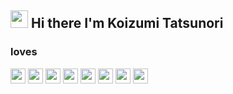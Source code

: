 ## <img src="https://media.giphy.com/media/hvRJCLFzcasrR4ia7z/giphy.gif" width="28"> Hi there I'm Koizumi Tatsunori

### loves

<img src="https://img.shields.io/badge/TypeScript-gray.svg?logo=TypeScript" height="24"> <img src="https://img.shields.io/badge/JavaScript-gray.svg?logo=JavaScript" height="24"> <img src="https://img.shields.io/badge/HTML-gray.svg?logo=html5" height="24"> <img src="https://img.shields.io/badge/CSS-gray.svg?logo=css3" height="24"> <img src="https://img.shields.io/badge/React-gray.svg?logo=react" height="24"> <img src="https://img.shields.io/badge/Vite-gray.svg?logo=vite" height="24"> <img src="https://img.shields.io/badge/Figma-gray.svg?logo=figma" height="24"> <img src="https://img.shields.io/badge/Go-gray.svg?logo=go" height="24">
